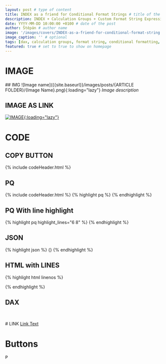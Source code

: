 ```yaml
---
layout: post # type of content
title: INDEX as a friend for Conditional Format Strings # title of the post
description: INDEX + Calculation Groups + Custom Format String Expression = Quick dynamic answers # will be shown as a description in the post list
date: YYYY-MM-DD 10:00:00 +0100 # date of the post
author: Štěpán # author name
image: '/images/covers/INDEX-as-a-friend-for-conditional-format-string.png' # required to store image in /images/covers
image_caption: '' # optional
tags: [dax, calculation groups, format string, conditional formatting, index] # tag names should be lowercase
featured: true # set to true to show on homepage
---
```


# IMAGE
## IMG
![Image name]({{site.baseurl}}/images/posts/{ARTICLE FOLDER}/{Image Name}.png){:loading="lazy"}
*Image description*

## IMAGE AS LINK
[![IMAGE](){:loading="lazy"}](https://www.link.com)

# CODE

## COPY BUTTON
{% include codeHeader.html %}
## PQ
{% include codeHeader.html %}
{% highlight pq %}
{% endhighlight %}

## PQ With line highlight
{% highlight pq highlight_lines="6 8" %}
{% endhighlight %}
## JSON
{% highlight json %}
{}
{% endhighlight %}

## HTML with LINES
{% highlight html linenos %}
<html></html>
{% endhighlight %}

## DAX
<div class="codebox"></div><br>

# LINK
[Link Text](https://www.link.com)

# Buttons
<kbd>P</kbd>